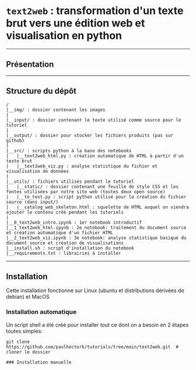 # `text2web` : transformation d'un texte brut vers une édition web et visualisation en python

---

## Présentation

---

## Structure du dépôt

```
/
|__img/ : dossier contenant les images
|
|__input/ : dossier contenant le texte utilisé comme source pour le tutoriel
|
|__output/ : dossier pour stocker les fichiers produits (pas sur github)
|
|__src/ : scripts python à la base des notebooks
|   |__text2web_html.py : création automatique de HTML à partir d'un texte brut
|   |__text2web_viz.py : analyse statistique du fichier et visualisation de données
|
|__utils/ : fichiers utilisés pendant le tutoriel
|   |__static/ : dossier contenant une feuille de style CSS et les fontes utilisées par notre site web (toutes deux open source)
|   |__to_text.py : script python utilisé pour la création du fichier source (dans input/)
|   |__catalog_web_skeleton.html : squelette de HTML auquel on viendra ajouter le contenu créé pendant les tutoriels
|
|__0_text2web_intro.ipynb : 1er notebook introductif
|__1_text2web_html.ipynb : 2e notebook: traitement du document source et création automatique d'un fichier HTML
|__2_text2web_viz.ipynb : 3e notebook: analyse statistique basique du document source et création de visualisations
|__install.sh : script d'installation du notebook
|__requirements.txt : librairies à installer
```

---

## Installation

Cette installation fonctionne sur Linux (ubuntu et distributions dérivées de debian) et MacOS

### Installation automatique

Un script shell a été créé pour installer tout ce dont on a besoin en 2 étapes toutes simples:
```
git clone https://github.com/paulhectork/tutorials/tree/main/text2web.git  # cloner le dossier 

### Installation manuelle
